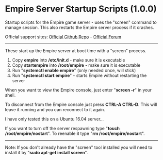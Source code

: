 # Empire Server Startup Scripts (1.0.0)
Startup scripts for the Empire game server - uses the "screen" command to manage session. This also restarts the Empire server process if it crashes.

Official support sites: [Official Github Repo](https://github.com/fstltna/EmpireStartup) - [Official Forum](https://empiredirectory.net/index.php/forum/startup-scripts)

---
These start up the Empire server at boot time with a "screen" process.

1. Copy **empire** into **/etc/init.d** - make sure it is executable
2. Copy **startempire** into **/root/empire** - make sure it is executable
4. Run "**systemctl enable empire**" (only needed once, will stick)
5. Run "**systemctl start empire**" - starts Empire without restarting the server

When you want to view the Empire console, just enter "**screen -r**" in your shell.

To disconnect from the Empire console just press **CTRL-A CTRL-D**. This will leave it running and you can reconnect to it again.

I have only tested this on a Ubuntu 16.04 server...

If you want to turn off the server respawning type "**touch /root/empire/nostart**". To reenable it type "**rm /root/empire/nostart**".

---
Note: If you don't already have the "screen" tool installed you will need to install it by "**sudo apt-get install screen**".
